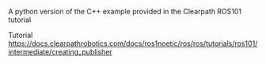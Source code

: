 A python version of the C++ example provided in the Clearpath ROS101 tutorial

Tutorial
https://docs.clearpathrobotics.com/docs/ros1noetic/ros/ros/tutorials/ros101/intermediate/creating_publisher
